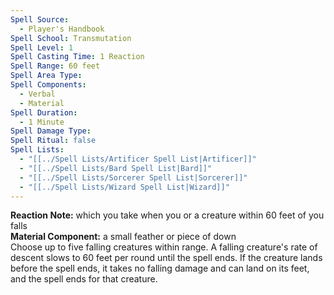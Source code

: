 ```yaml
---
Spell Source:
  - Player's Handbook
Spell School: Transmutation
Spell Level: 1
Spell Casting Time: 1 Reaction
Spell Range: 60 feet
Spell Area Type: 
Spell Components:
  - Verbal
  - Material
Spell Duration:
  - 1 Minute
Spell Damage Type: 
Spell Ritual: false
Spell Lists:
  - "[[../Spell Lists/Artificer Spell List|Artificer]]"
  - "[[../Spell Lists/Bard Spell List|Bard]]"
  - "[[../Spell Lists/Sorcerer Spell List|Sorcerer]]"
  - "[[../Spell Lists/Wizard Spell List|Wizard]]"
---
```


**Reaction Note:** which you take when you or a creature within 60 feet of you falls  
**Material Component:** a small feather or piece of down  
Choose up to five falling creatures within range. A falling creature's rate of descent slows to 60 feet per round until the spell ends. If the creature lands before the spell ends, it takes no falling damage and can land on its feet, and the spell ends for that creature.
